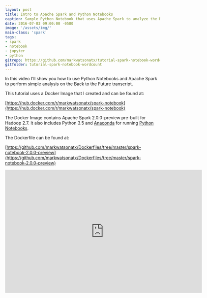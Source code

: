 ```yaml
---
layout: post
title: Intro to Apache Spark and Python Notebooks
caption: Sample Python Notebook that uses Apache Spark to analyze the Back to the Future transcript.
date: 2016-07-03 09:00:00 -0500
image: '/assets/img/'
main-class: 'spark'
tags:
- spark
- notebook
- jupyter
- python
gitrepo: https://github.com/markwatsonatx/tutorial-spark-notebook-wordcount
gitfolder: tutorial-spark-notebook-wordcount
---
```


In this video I'll show you how to use Python Notebooks and Apache Spark
to perform simple analysis on the Back to the Future transcript.

This tutorial uses a Docker Image that I created and can be found at:

[https://hub.docker.com/r/markwatsonatx/spark-notebook](https://hub.docker.com/r/markwatsonatx/spark-notebook)

The Docker Image contains Apache Spark 2.0.0-preview pre-built for Hadoop 2.7. It also includes Python 3.5
and [Anaconda](https://www.continuum.io/why-anaconda) for running [Python Notebooks](http://jupyter.org/).

The Dockerfile can be found at:

[https://github.com/markwatsonatx/Dockerfiles/tree/master/spark-notebook-2.0.0-preview](https://github.com/markwatsonatx/Dockerfiles/tree/master/spark-notebook-2.0.0-preview)

<iframe width="640" height="400" src="https://www.youtube.com/embed/zy9JB7sxjGs" frameborder="0" allowfullscreen></iframe>